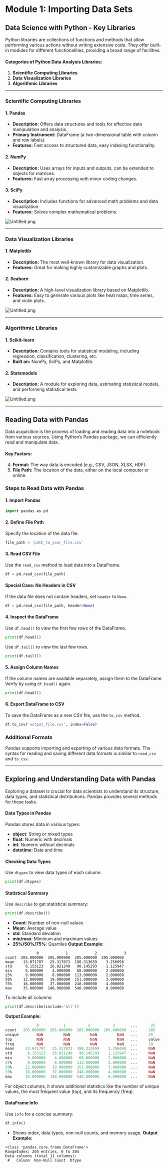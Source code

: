 

# Module 1: Importing Data Sets
## Data Science with Python - Key Libraries
Python libraries are collections of functions and methods that allow performing various actions without writing extensive code. They offer built-in modules for different functionalities, providing a broad range of facilities.
#### Categories of Python Data Analysis Libraries:
1. **Scientific Computing Libraries**
2. **Data Visualization Libraries**
3. **Algorithmic Libraries**

___
### Scientific Computing Libraries
#### 1. **Pandas**
- **Description:** Offers data structures and tools for effective data manipulation and analysis.
- **Primary Instrument:** DataFrame (a two-dimensional table with column and row labels).
- **Features:** Fast access to structured data, easy indexing functionality.
#### 2. **NumPy**
- **Description:** Uses arrays for inputs and outputs, can be extended to objects for matrices.
- **Features:** Fast array processing with minor coding changes.
#### 3. **SciPy**
- **Description:** Includes functions for advanced math problems and data visualization.
- **Features:** Solves complex mathematical problems.

![Untitled.png](https://prod-files-secure.s3.us-west-2.amazonaws.com/03e82b26-cccb-4906-bb56-adabcbdc0655/997ac361-58a8-4f04-bb0f-79fea4baa761/Untitled.png?X-Amz-Algorithm=AWS4-HMAC-SHA256&X-Amz-Content-Sha256=UNSIGNED-PAYLOAD&X-Amz-Credential=ASIAZI2LB4664TA74IZG%2F20250129%2Fus-west-2%2Fs3%2Faws4_request&X-Amz-Date=20250129T161831Z&X-Amz-Expires=3600&X-Amz-Security-Token=IQoJb3JpZ2luX2VjEIf%2F%2F%2F%2F%2F%2F%2F%2F%2F%2FwEaCXVzLXdlc3QtMiJHMEUCIF7Lge80Vhi%2BOMfLYrFD%2B78ffxKNNxZN%2FMYBFlvsOIByAiEA%2FpKAIyx0Oa9mtbDqVm0mwP2Cf%2BAZ3tZsCs4dwl1gSzoqiAQIkP%2F%2F%2F%2F%2F%2F%2F%2F%2F%2FARAAGgw2Mzc0MjMxODM4MDUiDJ7zuMf13yp4Z9atsircA7YLqVQg09NSLaXBn2RhsnpP%2B9vWuc3hPJv1Dc4L3CV%2FC1tVNfHbZbmDtlk5jOWU7vXyegLkgtR6d0FXyszNqVS9%2F4SevxNPw3wbIWXbbxumRy6e3Vx94bRGkSClOh5NClwMKqx7fsB3dCxgYMNL53IS6drvdPRPYKdOaXoVYrnx8j%2F5Y8brjPv%2FIdsK70BcYIEkck9dY9OADCgoh17fmzx87gcNBfEAP8KgoPEvz8OJtcXbyYAU5AREquPLHmAYuPX%2B%2BAdrTS3QKoFW%2B%2B84s3fgamnhuQ%2B4JTxNKjucwbl4q7V6GuM1QpeBz3m7YmTbEtak3gnfLDaPyP4K5LXgSUuXFlmz%2B5V%2Fvjv4ewnuuqbsiYzacDsEdh4WUhFxBo7yTd%2BSISIiWkohXygXV7%2FpLzStpfjNiP7xybX2%2FXORLsg44R4heeKodXxG6o59Vg9QklOEUkSR5fmzWNmnIjA7AEWCSPf2YB5yZHGi0buX9%2FVHh30evoewQtr47RvulxbFKuDoFDjPO4RieT9ktNBs4%2BcywpOyj31vfKXG20cEQGjnhnxrigHmWv0WBr%2FzYduN16%2FmPhXlfSownsO%2FIFJb7wQmNSJ6lPzGThhiiZNx2UijhoXNsq%2F7czCxnme5MKuD6bwGOqUBknRXa1pfm%2Bl683SSBcd5RBMyKSAf%2F62m%2FiEY8xE%2BHDV9dAcJatD97FDRTCv%2FMRRy%2BDQRVSp49wIsQD%2BZwUUkIcPdhA8TbQW4fqXT5kktUr0uQdCOKVxJNU%2BUKQGmYZcLJ%2BavsgGWfuwS6ubH9W0ePxBnY6l5eb9IXGx2mrUxethBtoqE2ln8aYJW%2BAi6xr37vvNflYKTKkWbrtBfSzVftEYSbCjk&X-Amz-Signature=00fe23310f8f171ef97572ef4ff9185ac246521e9baa633e4865b938522182ad&X-Amz-SignedHeaders=host&x-id=GetObject)
___
### Data Visualization Libraries
#### 1. **Matplotlib**
- **Description:** The most well-known library for data visualization.
- **Features:** Great for making highly customizable graphs and plots.
#### 2. **Seaborn**
- **Description:** A high-level visualization library based on Matplotlib.
- **Features:** Easy to generate various plots like heat maps, time series, and violin plots.

![Untitled.png](https://prod-files-secure.s3.us-west-2.amazonaws.com/03e82b26-cccb-4906-bb56-adabcbdc0655/733d1e42-5a53-4fd8-90c1-3d85254369a6/Untitled.png?X-Amz-Algorithm=AWS4-HMAC-SHA256&X-Amz-Content-Sha256=UNSIGNED-PAYLOAD&X-Amz-Credential=ASIAZI2LB46675KBRZIO%2F20250129%2Fus-west-2%2Fs3%2Faws4_request&X-Amz-Date=20250129T161830Z&X-Amz-Expires=3600&X-Amz-Security-Token=IQoJb3JpZ2luX2VjEIf%2F%2F%2F%2F%2F%2F%2F%2F%2F%2FwEaCXVzLXdlc3QtMiJIMEYCIQDABaa2J1AvdI2wkwvSRhoqgrc9oRgnZ2VuLcmtVzYE9wIhAIs%2FpSodM2zkdYNm0rcYAduyCLiNV9gIm0%2FGMwC6m3BwKogECJD%2F%2F%2F%2F%2F%2F%2F%2F%2F%2FwEQABoMNjM3NDIzMTgzODA1Igx9hNfKZ4lTuL5KTmcq3APnbeidmk3HMGK5waZ0qJCz30Py%2BARJuzz50ZFjRYGlzmBH1GnZ%2FiSfrO5rAu1aUZOIgXWwd1ERXtBL8sAfsjp3iSo7wDK04NGPStQ4IhBq27Pl7BDjfXTphYW23ccKlYtJuUuQ2I%2BQI8UDsxp9ftwJL6jnipzb%2Fv6Hkj1sbrMVvywpEMSu3oKlydvBzpO0A%2FHWqeG%2FqLfzGCj%2B6QYsFFQRVRAyuaFf%2BsscqfFkmhNL7%2B2ZkhIW09wFC%2B6MLzRthaDVW4pJX6tXrDzP2IuMMds5mDdOJWP8wIxdYEobgcQNXzPBKRvc%2Buu%2BXcLrYJK0Sy%2Ff%2FP5XW2JTyX62aIL%2F1EEQX5m3MzSyI0fyD4ED5uTjpIBbFzuC0tP3NlKLjgJ7MLkdf2l3KiqiNC80AmAnUWmQph6sR1XKLBSuqXzeX%2FOtC9bTbizL9qgvEebu7OhuafXMxXZDxZ4jaAnYkW1QnyJM5A%2BNF6l0Rry7843%2BXIeaO1dbiK8ACa4BXAO28AvhoE9jGCrv6zjWGM0J6saiGe3fcUSUl9r4NPINcaCxNR0Nw2s7zMe%2BldZmjdjqm6nItK7vWzbwZh%2BDcOiasq9W8XasvREpVzCHwwlhmXEhBYnKFnnkrC2c7tW5z5yFXTC4g%2Bm8BjqkAb%2Fekf7lL44YsB0rdNI%2F9x4iX2OvCWvcb4mDwQzkuammLfMmTAWz1uYNhE6gbC7tL%2FdENxnufK%2F%2Bq%2Frwqq7oqeM6V4Ugjt1EN%2Bl9gDXa0M4hybwKvhhcWTSTAydY7swbM24NuK36tCsAV%2BYkzpYb5mvaADEaphNwEx0A4721C3Z216MTSZaX6FhODmc2XaxfqqTz%2BUOS7CVPkQ1t42X4nXEtAPrg&X-Amz-Signature=58b9b36a9b2229538603847038ee2b71ef722f908ff5a0b2ff4f0ff5adde11fd&X-Amz-SignedHeaders=host&x-id=GetObject)
___
### Algorithmic Libraries
#### 1. **Scikit-learn**
- **Description:** Contains tools for statistical modeling, including regression, classification, clustering, etc.
- **Built on:** NumPy, SciPy, and Matplotlib.
#### 2. **Statsmodels**
- **Description:** A module for exploring data, estimating statistical models, and performing statistical tests.

![Untitled.png](https://prod-files-secure.s3.us-west-2.amazonaws.com/03e82b26-cccb-4906-bb56-adabcbdc0655/c62885f5-417d-4179-834f-d68f8f2bdf39/Untitled.png?X-Amz-Algorithm=AWS4-HMAC-SHA256&X-Amz-Content-Sha256=UNSIGNED-PAYLOAD&X-Amz-Credential=ASIAZI2LB46675KBRZIO%2F20250129%2Fus-west-2%2Fs3%2Faws4_request&X-Amz-Date=20250129T161830Z&X-Amz-Expires=3600&X-Amz-Security-Token=IQoJb3JpZ2luX2VjEIf%2F%2F%2F%2F%2F%2F%2F%2F%2F%2FwEaCXVzLXdlc3QtMiJIMEYCIQDABaa2J1AvdI2wkwvSRhoqgrc9oRgnZ2VuLcmtVzYE9wIhAIs%2FpSodM2zkdYNm0rcYAduyCLiNV9gIm0%2FGMwC6m3BwKogECJD%2F%2F%2F%2F%2F%2F%2F%2F%2F%2FwEQABoMNjM3NDIzMTgzODA1Igx9hNfKZ4lTuL5KTmcq3APnbeidmk3HMGK5waZ0qJCz30Py%2BARJuzz50ZFjRYGlzmBH1GnZ%2FiSfrO5rAu1aUZOIgXWwd1ERXtBL8sAfsjp3iSo7wDK04NGPStQ4IhBq27Pl7BDjfXTphYW23ccKlYtJuUuQ2I%2BQI8UDsxp9ftwJL6jnipzb%2Fv6Hkj1sbrMVvywpEMSu3oKlydvBzpO0A%2FHWqeG%2FqLfzGCj%2B6QYsFFQRVRAyuaFf%2BsscqfFkmhNL7%2B2ZkhIW09wFC%2B6MLzRthaDVW4pJX6tXrDzP2IuMMds5mDdOJWP8wIxdYEobgcQNXzPBKRvc%2Buu%2BXcLrYJK0Sy%2Ff%2FP5XW2JTyX62aIL%2F1EEQX5m3MzSyI0fyD4ED5uTjpIBbFzuC0tP3NlKLjgJ7MLkdf2l3KiqiNC80AmAnUWmQph6sR1XKLBSuqXzeX%2FOtC9bTbizL9qgvEebu7OhuafXMxXZDxZ4jaAnYkW1QnyJM5A%2BNF6l0Rry7843%2BXIeaO1dbiK8ACa4BXAO28AvhoE9jGCrv6zjWGM0J6saiGe3fcUSUl9r4NPINcaCxNR0Nw2s7zMe%2BldZmjdjqm6nItK7vWzbwZh%2BDcOiasq9W8XasvREpVzCHwwlhmXEhBYnKFnnkrC2c7tW5z5yFXTC4g%2Bm8BjqkAb%2Fekf7lL44YsB0rdNI%2F9x4iX2OvCWvcb4mDwQzkuammLfMmTAWz1uYNhE6gbC7tL%2FdENxnufK%2F%2Bq%2Frwqq7oqeM6V4Ugjt1EN%2Bl9gDXa0M4hybwKvhhcWTSTAydY7swbM24NuK36tCsAV%2BYkzpYb5mvaADEaphNwEx0A4721C3Z216MTSZaX6FhODmc2XaxfqqTz%2BUOS7CVPkQ1t42X4nXEtAPrg&X-Amz-Signature=a682ad4987c5632d31b3176e222b27a8a3e11f10fc5e8da5fe2a6f61cd7459cd&X-Amz-SignedHeaders=host&x-id=GetObject)
___
## Reading Data with Pandas
Data acquisition is the process of loading and reading data into a notebook from various sources. Using Python’s Pandas package, we can efficiently read and manipulate data.
#### Key Factors:
4. **Format:** The way data is encoded (e.g., CSV, JSON, XLSX, HDF).
5. **File Path:** The location of the data, either on the local computer or online.
### Steps to Read Data with Pandas
#### 1. **Import Pandas**
```python
import pandas as pd
```
#### 2. **Define File Path**
Specify the location of the data file.
```python
file_path = 'path_to_your_file.csv'
```
#### 3. **Read CSV File**
Use the `read_csv` method to load data into a DataFrame.
```python
df = pd.read_csv(file_path)
```
#### Special Case: No Headers in CSV
If the data file does not contain headers, set `header` to `None`.
```python
df = pd.read_csv(file_path, header=None)
```
#### 4. **Inspect the DataFrame**
Use `df.head()` to view the first few rows of the DataFrame.
```python
print(df.head())
```
Use `df.tail()` to view the last few rows.
```python
print(df.tail())
```
#### 5. **Assign Column Names**
If the column names are available separately, assign them to the DataFrame.
Verify by using `df.head()` again.
```python
print(df.head())
```
#### 6. **Export DataFrame to CSV**
To save the DataFrame as a new CSV file, use the `to_csv` method.
```python
df.to_csv('output_file.csv', index=False)
```
### Additional Formats
Pandas supports importing and exporting of various data formats. The syntax for reading and saving different data formats is similar to `read_csv` and `to_csv`.
___
## Exploring and Understanding Data with Pandas
Exploring a dataset is crucial for data scientists to understand its structure, data types, and statistical distributions. Pandas provides several methods for these tasks.
#### Data Types in Pandas
Pandas stores data in various types:
- **object**: String or mixed types
- **float**: Numeric with decimals
- **int**: Numeric without decimals
- **datetime**: Date and time
#### Checking Data Types
Use `dtypes` to view data types of each column:
```python
print(df.dtypes)
```
#### Statistical Summary
Use `describe` to get statistical summary:
```python
print(df.describe())
```
- **Count**: Number of non-null values
- **Mean**: Average value
- **std**: Standard deviation
- **min/max**: Minimum and maximum values
- **25%/50%/75%**: Quartiles
**Output Example:**
```plain text
              0            1            2            3
count  205.000000  205.000000  205.000000  205.000000
mean    13.071707   25.317073  198.313659    3.256098
std      6.153123   26.021249   90.145293    1.125947
min      5.000000    4.000000   68.000000    2.000000
25%      9.000000    8.000000  113.000000    2.000000
50%     12.000000   19.000000  151.000000    3.000000
75%     16.000000   37.000000  248.000000    4.000000
max     35.000000  148.000000  540.000000    8.000000
```
To include all columns:
```python
print(df.describe(include='all'))
```
**Output Example:**
```r
              0           1          2          3       ...      25       26       27
count   205.000000  205.000000  205.000000  205.000000  ...     205      205      205
unique        NaN         NaN         NaN         NaN   ...     25       25       25
top           NaN         NaN         NaN         NaN   ...     value    value    value
freq          NaN         NaN         NaN         NaN   ...     10       10       10
mean     13.071707   25.317073  198.313659    3.256098  ...     NaN      NaN      NaN
std       6.153123   26.021249   90.145293    1.125947  ...     NaN      NaN      NaN
min       5.000000    4.000000   68.000000    2.000000  ...     NaN      NaN      NaN
25%       9.000000    8.000000  113.000000    2.000000  ...     NaN      NaN      NaN
50%      12.000000   19.000000  151.000000    3.000000  ...     NaN      NaN      NaN
75%      16.000000   37.000000  248.000000    4.000000  ...     NaN      NaN      NaN
max      35.000000  148.000000  540.000000    8.000000  ...     NaN      NaN      NaN
```
For object columns, it shows additional statistics like the number of unique values, the most frequent value (top), and its frequency (freq).
#### DataFrame Info
Use `info` for a concise summary:
```python
df.info()
```
- Shows index, data types, non-null counts, and memory usage.
**Output Example:**
```less
<class 'pandas.core.frame.DataFrame'>
RangeIndex: 205 entries, 0 to 204
Data columns (total 11 columns):
 #   Column  Non-Null Count  Dtype
